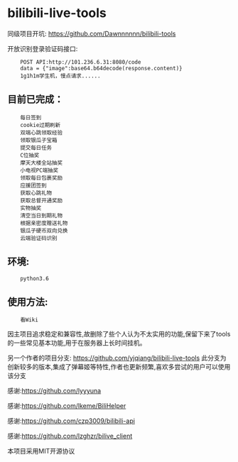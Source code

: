 # bilibili-live-tools


同级项目开坑: https://github.com/Dawnnnnnn/bilibili-tools

开放识别登录验证码接口:

        POST API:http://101.236.6.31:8080/code
        data = {"image":base64.b64decode(response.content)}
        1g1h1m学生机，慢点请求......

目前已完成：
------

        每日签到
        cookie过期刷新
        双端心跳领取经验
        领取银瓜子宝箱
        提交每日任务
        C位抽奖
        摩天大楼全站抽奖
        小电视PC端抽奖
        领取每日包裹奖励
        应援团签到
        获取心跳礼物
        获取总督开通奖励
        实物抽奖
        清空当日到期礼物
        根据亲密度赠送礼物
        银瓜子硬币双向兑换
        云端验证码识别


环境:
------  
        python3.6
  
    
使用方法:
------

        看Wiki

因主项目追求稳定和兼容性,故删除了些个人认为不太实用的功能,保留下来了tools的一些常见基本功能,用于在服务器上长时间挂机。

另一个作者的项目分支: https://github.com/yjqiang/bilibili-live-tools
此分支为创新较多的版本,集成了弹幕姬等特性,作者也更新频繁,喜欢多尝试的用户可以使用该分支

感谢:https://github.com/lyyyuna

感谢:https://github.com/lkeme/BiliHelper

感谢:https://github.com/czp3009/bilibili-api

感谢:https://github.com/lzghzr/bilive_client


本项目采用MIT开源协议